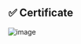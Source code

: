 ## ✅ Certificate

![image](https://user-images.githubusercontent.com/43513994/224967359-8610f0c2-1c30-4816-8087-0f9b3d6c9f7f.png)
